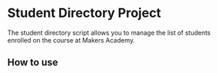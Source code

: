 # Student Directory Project

The student directory script allows you to manage the list of students enrolled on the course at Makers Academy.

## How to use

